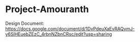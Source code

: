 # Project-Amouranth

Design Document:
https://docs.google.com/document/d/1DvPdeuXaEvRAQvmJ-y6SlHEuebZEzC_4rbnNZbnCRsc/edit?usp=sharing
